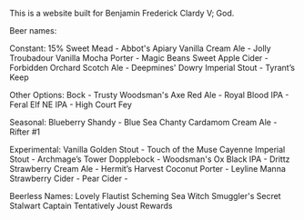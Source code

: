 This is a website built for Benjamin Frederick Clardy V; God.

Beer names:

Constant:
15% Sweet Mead - Abbot's Apiary
Vanilla Cream Ale - Jolly Troubadour
Vanilla Mocha Porter - Magic Beans
Sweet Apple Cider - Forbidden Orchard
Scotch Ale - Deepmines' Dowry
Imperial Stout - Tyrant’s Keep

Other Options:
Bock - Trusty Woodsman's Axe
Red Ale - Royal Blood
IPA - Feral Elf
NE IPA - High Court Fey

Seasonal:
Blueberry Shandy - Blue Sea Chanty
Cardamom Cream Ale - Rifter #1

Experimental:
Vanilla Golden Stout - Touch of the Muse
Cayenne Imperial Stout - Archmage’s Tower
Dopplebock - Woodsman's Ox
Black IPA - Drittz
Strawberry Cream Ale - Hermit’s Harvest
Coconut Porter - Leyline Manna
Strawberry Cider -
Pear Cider -

Beerless Names:
Lovely Flautist
Scheming Sea Witch
Smuggler's Secret
Stalwart Captain
Tentatively Joust Rewards
